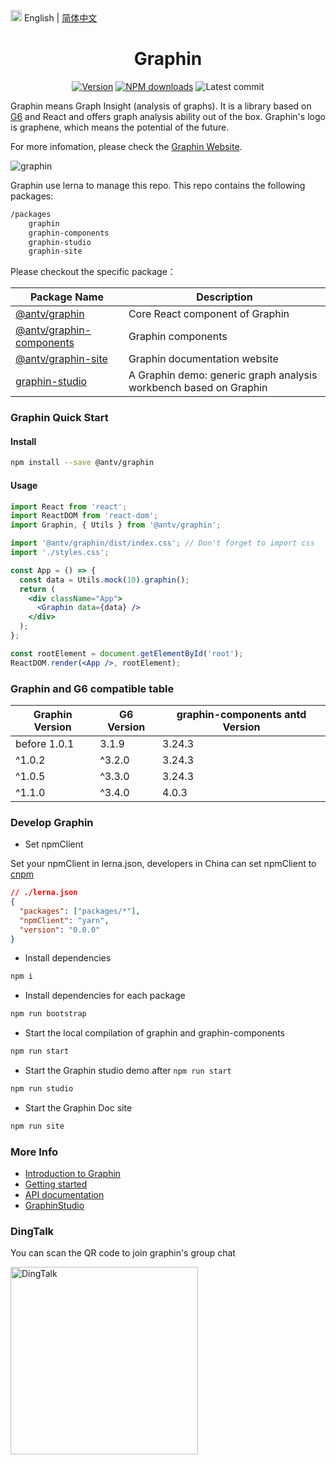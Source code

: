 <img src="https://gw.alipayobjects.com/zos/antfincdn/R8sN%24GNdh6/language.svg" width="18"> English | [简体中文](./README.zh-CN.md)

<h1 align="center">Graphin</h1>

<div align="center">

[![Version](https://badgen.net/npm/v/@antv/graphin)](https://www.npmjs.com/@antv/graphin)
[![NPM downloads](http://img.shields.io/npm/dm/@antv/graphin.svg)](http://npmjs.com/@antv/graphin)
![Latest commit](https://badgen.net/github/last-commit/antvis/graphin)

</div>

Graphin means Graph Insight (analysis of graphs). It is a library based on [G6](https://github.com/antvis/g6) and React and offers graph analysis ability out of the box. Graphin's logo is graphene, which means the potential of the future.

For more infomation, please check the [Graphin Website](https://graphin.antv.vision/zh).

![graphin](https://gw.alipayobjects.com/mdn/rms_00edcb/afts/img/A*N-5PT6UO9LAAAAAAAAAAAABkARQnAQ)

Graphin use lerna to manage this repo. This repo contains the following packages:

```bash
/packages
    graphin
    graphin-components
    graphin-studio
    graphin-site
```

Please checkout the specific package：

| Package Name                                                                                          | Description                                                       |
| ----------------------------------------------------------------------------------------------------- | ----------------------------------------------------------------- |
| [@antv/graphin](https://github.com/antvis/graphin/tree/master/packages/graphin)                       | Core React component of Graphin                                   |
| [@antv/graphin-components](https://github.com/antvis/graphin/tree/master/packages/graphin-components) | Graphin components                                                |
| [@antv/graphin-site](https://github.com/antvis/graphin/tree/master/packages/graphin-site)             | Graphin documentation website                                     |
| [graphin-studio](https://github.com/antvis/graphin/tree/master/packages/graphin-studio)               | A Graphin demo: generic graph analysis workbench based on Graphin |

### Graphin Quick Start

#### Install

```bash
npm install --save @antv/graphin
```

#### Usage

```jsx | pure
import React from 'react';
import ReactDOM from 'react-dom';
import Graphin, { Utils } from '@antv/graphin';

import '@antv/graphin/dist/index.css'; // Don't forget to import css
import './styles.css';

const App = () => {
  const data = Utils.mock(10).graphin();
  return (
    <div className="App">
      <Graphin data={data} />
    </div>
  );
};

const rootElement = document.getElementById('root');
ReactDOM.render(<App />, rootElement);
```

### Graphin and G6 compatible table

| Graphin Version | G6 Version | graphin-components antd Version |
| --------------- | ---------- | ------------------------------- |
| before 1.0.1    | 3.1.9      | 3.24.3                          |
| ^1.0.2          | ^3.2.0     | 3.24.3                          |
| ^1.0.5          | ^3.3.0     | 3.24.3                          |
| ^1.1.0          | ^3.4.0     | 4.0.3                           |

### Develop Graphin

- Set npmClient

Set your npmClient in lerna.json, developers in China can set npmClient to [cnpm](https://www.npmjs.com/package/cnpm)

```json
// ./lerna.json
{
  "packages": ["packages/*"],
  "npmClient": "yarn",
  "version": "0.0.0"
}
```

- Install dependencies

```bash
npm i
```

- Install dependencies for each package

```bash
npm run bootstrap
```

- Start the local compilation of graphin and graphin-components

```bash
npm run start
```

- Start the Graphin studio demo after `npm run start`

```bash
npm run studio
```

- Start the Graphin Doc site

```bash
npm run site
```

### More Info

- [Introduction to Graphin](https://graphin.antv.vision/zh/docs/manual/introduction)
- [Getting started](https://graphin.antv.vision/zh/docs/manual/getting-started)
- [API documentation](https://graphin.antv.vision/zh/docs/api/graphin)
- [GraphinStudio](https://graphin.antv.vision/zh/GraphinStudio)

### DingTalk

You can scan the QR code to join graphin's group chat

<img src='https://gw.alipayobjects.com/mdn/rms_00edcb/afts/img/A*xlT5ToVNZdYAAAAAAAAAAABkARQnAQ' alt='DingTalk' width= '300px'/>
